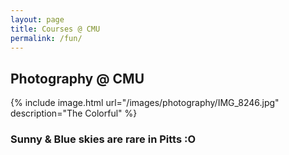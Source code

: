 ```yaml
---
layout: page
title: Courses @ CMU
permalink: /fun/
---
```


## Photography @ CMU

<!-- {% include image.html url="/images/photography/IMG_0567.heic" description="The Church behind Tepper" %}

{% include image.html url="/images/photography/IMG_2564.heic" description="Raspberries at Neville Apartment" %}

{% include image.html url="/images/photography/IMG_7458.heic" description="Autumn Red" %} -->

{% include image.html url="/images/photography/IMG_8246.jpg" description="The Colorful" %}
&nbsp;

<!-- {% include image.html url="/images/photography/IMG_7937.heic" description="Color" %}

{% include image.html url="/images/photography/IMG_0481.heic" description="Backstreet" %}

{% include image.html url="/images/photography/IMG_2647.heic" description="Christmas in Point State Park" %} -->

### Sunny & Blue skies are rare in Pitts :O